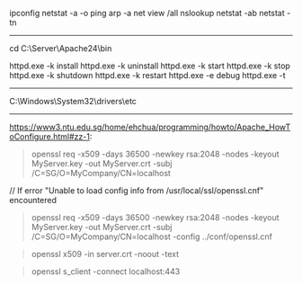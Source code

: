 ipconfig
netstat -a -o
ping
arp -a
net view /all
nslookup <computer name>
netstat -ab
netstat -tn

----

cd C:\Server\Apache24\bin

httpd.exe -k install
httpd.exe -k uninstall
httpd.exe -k start
httpd.exe -k stop
httpd.exe -k shutdown
httpd.exe -k restart
httpd.exe -e debug
httpd.exe -t

----


C:\Windows\System32\drivers\etc


----


https://www3.ntu.edu.sg/home/ehchua/programming/howto/Apache_HowToConfigure.html#zz-1:


> openssl req -x509 -days 36500 -newkey rsa:2048 -nodes -keyout MyServer.key -out MyServer.crt
     -subj /C=SG/O=MyCompany/CN=localhost
 
// If error "Unable to load config info from /usr/local/ssl/openssl.cnf" encountered
> openssl req -x509 -days 36500 -newkey rsa:2048 -nodes -keyout MyServer.key -out MyServer.crt
     -subj /C=SG/O=MyCompany/CN=localhost -config ../conf/openssl.cnf

> openssl x509 -in server.crt -noout -text

> openssl s_client -connect localhost:443

